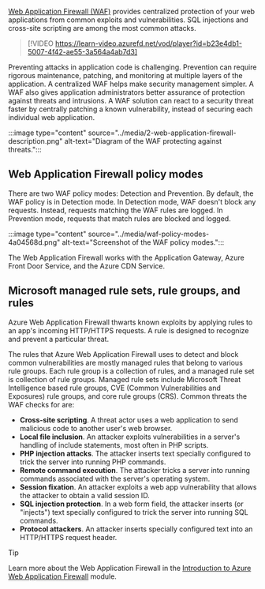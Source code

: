 
[Web Application Firewall (WAF)](/azure/web-application-firewall/overview) provides centralized protection of your web applications from common exploits and vulnerabilities. SQL injections and cross-site scripting are among the most common attacks.

> [!VIDEO https://learn-video.azurefd.net/vod/player?id=b23e4db1-5007-4f42-ae55-3a564a4ab7d3]

Preventing attacks in application code is challenging. Prevention can require rigorous maintenance, patching, and monitoring at multiple layers of the application. A centralized WAF helps make security management simpler. A WAF also gives application administrators better assurance of protection against threats and intrusions. A WAF solution can react to a security threat faster by centrally patching a known vulnerability, instead of securing each individual web application.

:::image type="content" source="../media/2-web-application-firewall-description.png" alt-text="Diagram of the WAF protecting against threats.":::

## Web Application Firewall policy modes

There are two WAF policy modes: Detection and Prevention. By default, the WAF policy is in Detection mode. In Detection mode, WAF doesn't block any requests. Instead, requests matching the WAF rules are logged. In Prevention mode, requests that match rules are blocked and logged.

:::image type="content" source="../media/waf-policy-modes-4a04568d.png" alt-text="Screenshot of the WAF policy modes.":::

The Web Application Firewall works with the Application Gateway, Azure Front Door Service, and the Azure CDN Service.

## Microsoft managed rule sets, rule groups, and rules

Azure Web Application Firewall thwarts known exploits by applying rules to an app's incoming HTTP/HTTPS requests. A rule is designed to recognize and prevent a particular threat.

The rules that Azure Web Application Firewall uses to detect and block common vulnerabilities are mostly managed rules that belong to various rule groups. Each rule group is a collection of rules, and a managed rule set is collection of rule groups. Managed rule sets include Microsoft Threat Intelligence based rule groups, CVE (Common Vulnerabilities and Exposures) rule groups, and core rule groups (CRS). Common threats the WAF checks for are: 

- **Cross-site scripting**. A threat actor uses a web application to send malicious code to another user's web browser.
- **Local file inclusion**. An attacker exploits vulnerabilities in a server's handling of include statements, most often in PHP scripts. 
- **PHP injection attacks**. The attacker inserts text specially configured to trick the server into running PHP commands. 
- **Remote command execution**. The attacker tricks a server into running commands associated with the server's operating system.
- **Session fixation**. An attacker exploits a web app vulnerability that allows the attacker to obtain a valid session ID.
- **SQL injection protection**. In a web form field, the attacker inserts (or "injects") text specially configured to trick the server into running SQL commands.
- **Protocol attackers**. An attacker inserts specially configured text into an HTTP/HTTPS request header. 

> [!TIP]
> Learn more about the Web Application Firewall in the [Introduction to Azure Web Application Firewall](/training/modules/introduction-azure-web-application-firewall/) module.